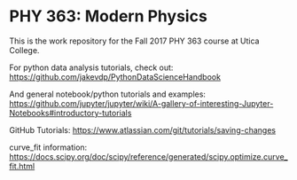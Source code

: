 # PHY 363: Modern Physics

This is the work repository for the Fall 2017 PHY 363 course at Utica College.

For python data analysis tutorials, check out: https://github.com/jakevdp/PythonDataScienceHandbook

And general notebook/python tutorials and examples: https://github.com/jupyter/jupyter/wiki/A-gallery-of-interesting-Jupyter-Notebooks#introductory-tutorials

GitHub Tutorials: https://www.atlassian.com/git/tutorials/saving-changes

curve_fit information: https://docs.scipy.org/doc/scipy/reference/generated/scipy.optimize.curve_fit.html
